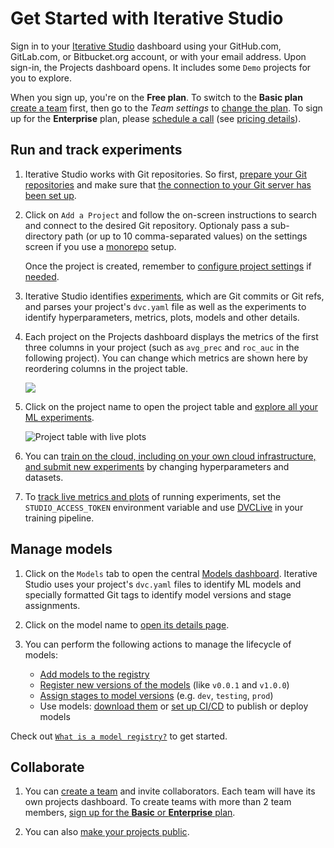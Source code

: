 # Get Started with Iterative Studio

Sign in to your [Iterative Studio](https://studio.iterative.ai/) dashboard using
your GitHub.com, GitLab.com, or Bitbucket.org account, or with your email
address. Upon sign-in, the Projects dashboard opens. It includes some `Demo`
projects for you to explore.

<admon type="tip">

When you sign up, you're on the **Free plan**. To switch to the **Basic plan**
[create a team] first, then go to the _Team settings_ to [change the plan]. To
sign up for the **Enterprise** plan, please [schedule a call] (see [pricing
details]).

</admon>

[create a team]: /doc/studio/user-guide/teams
[change the plan]:
  /doc/studio/user-guide/teams#change-your-team-plan-and-team-size
[schedule a call]: https://calendly.com/gtm-2/studio-introduction
[pricing details]: https://studio.iterative.ai/pricing

</admon>

## Run and track experiments

1. Iterative Studio works with Git repositories. So first, [prepare your Git
   repositories] and make sure that
   [the connection to your Git server has been set up](/doc/studio/user-guide/account-management#git-integrations).

[prepare your git repositories]:
  /doc/studio/user-guide/projects-and-experiments/what-is-a-project#prepare-your-repositories

2. Click on `Add a Project` and follow the on-screen instructions to search and
   connect to the desired Git repository. Optionaly pass a sub-directory path
   (or up to 10 comma-separated values) on the settings screen if you use a
   [monorepo] setup.

   <admon type="info">

   Once the project is created, remember to [configure project
   settings][project settings] if [needed][when do you need project settings].

   </admon>

3. Iterative Studio identifies [experiments](/doc/start#experiment-management),
   which are Git commits or Git refs, and parses your project's `dvc.yaml` file
   as well as the experiments to identify hyperparameters, metrics, plots,
   models and other details.

4. Each project on the Projects dashboard displays the metrics of the first
   three columns in your project (such as `avg_prec` and `roc_auc` in the
   following project). You can change which metrics are shown here by reordering
   columns in the project table.

   ![](https://static.iterative.ai/img/studio/project_card.png)

5. Click on the project name to open the project table and [explore all your ML
   experiments][explore ML experiments].

   ![Project table with live plots](https://static.iterative.ai/img/studio/project-table-with-live-plots.gif)

6. You can [train on the cloud, including on your own cloud infrastructure, and
   submit new experiments] by changing hyperparameters and datasets.

7. To [track live metrics and plots][live-metrics-and-plots] of running
   experiments, set the `STUDIO_ACCESS_TOKEN` environment variable and use
   [DVCLive] in your training pipeline.

## Manage models

1. Click on the `Models` tab to open the central [Models dashboard]. Iterative
   Studio uses your project's `dvc.yaml` files to identify ML models and
   specially formatted Git tags to identify model versions and stage
   assignments.

   [models dashboard]:
     /doc/studio/user-guide/model-registry/view-and-compare-models#models-dashboard

2. Click on the model name to
   [open its details page](/doc/studio/user-guide/model-registry/view-and-compare-models#model-details-page).

3. You can perform the following actions to manage the lifecycle of models:
   - [Add models to the registry](/doc/studio/user-guide/model-registry/add-a-model)
   - [Register new versions of the models](/doc/studio/user-guide/model-registry/register-version)
     (like `v0.0.1` and `v1.0.0`)
   - [Assign stages to model versions](/doc/studio/user-guide/model-registry/assign-stage)
     (e.g. `dev`, `testing`, `prod`)
   - Use models:
     [download them](/doc/studio/user-guide/model-registry/use-models) or
     [set up CI/CD](/doc/studio/user-guide/model-registry/use-models) to publish
     or deploy models

Check out
[`What is a model registry?`](/doc/studio/user-guide/model-registry/what-is-a-model-registry)
to get started.

## Collaborate

1. You can [create a team] and invite collaborators. Each team will have its own
   projects dashboard. To create teams with more than 2 team members, [sign up
   for the **Basic** or **Enterprise** plan].

2. You can also [make your projects public].

[project settings]:
  /doc/studio/user-guide/projects-and-experiments/configure-a-project
[when do you need project settings]:
  /doc/studio/user-guide/projects-and-experiments/configure-a-project#scenarios-where-project-settings-are-required
[create multiple projects from a single git repository]:
  /doc/studio/user-guide/projects-and-experiments/create-a-project#create-multiple-projects-from-a-single-git-repository
[explore ml experiments]:
  /doc/studio/user-guide/projects-and-experiments/explore-ml-experiments
[create a team]: /doc/studio/user-guide/teams
[sign up for the **basic** or **enterprise** plan]:
  /doc/studio/user-guide/change-team-plan-and-size
[make your projects public]:
  /doc/studio/user-guide/projects-and-experiments/share-a-project
[train on the cloud, including on your own cloud infrastructure, and submit new experiments]:
  /doc/studio/user-guide/projects-and-experiments/run-experiments
[live-metrics-and-plots]:
  /doc/studio/user-guide/projects-and-experiments/live-metrics-and-plots
[dvclive]: /doc/dvclive
[monorepo]:
  /doc/studio/user-guide/projects-and-experiments/configure-a-project#monorepo
